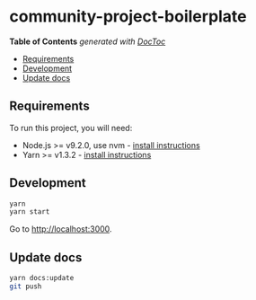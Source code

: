 # community-project-boilerplate

<!-- START doctoc generated TOC please keep comment here to allow auto update -->
<!-- DON'T EDIT THIS SECTION, INSTEAD RE-RUN doctoc TO UPDATE -->
**Table of Contents**  *generated with [DocToc](https://github.com/thlorenz/doctoc)*

- [Requirements](#requirements)
- [Development](#development)
- [Update docs](#update-docs)

<!-- END doctoc generated TOC please keep comment here to allow auto update -->

## Requirements

To run this project, you will need:

- Node.js >= v9.2.0, use nvm - [install instructions](https://github.com/creationix/nvm#install-script)
- Yarn >= v1.3.2 - [install instructions](https://yarnpkg.com/en/docs/install#alternatives-tab)

## Development

```sh
yarn
yarn start
```

Go to <http://localhost:3000>.

## Update docs

```sh
yarn docs:update
git push
```
